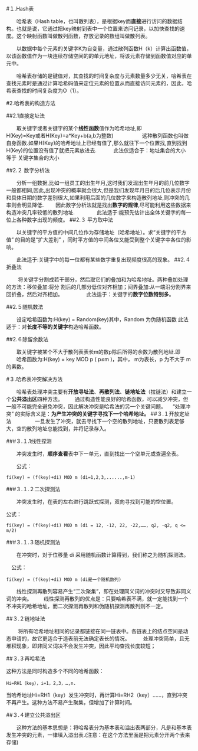 #１.Hash表

　　哈希表（Hash table，也叫散列表），是根据key而**直接**进行访问的数据结构。也就是说，它通过把key映射到表中一个位置来访问记录，以加快查找的速度。这个映射函数叫做散列函数，存放记录的数组叫做散列表。

　　以数据中每个元素的关键字K为自变量，通过散列函数H（k）计算出函数值，以该函数值作为一块连续存储空间的的单元地址，将该元素存储到函数值对应的单元中。

　　哈希表存储的是键值对，其查找的时间复杂度与元素数量多少无关，哈希表在查找元素时是通过计算哈希码值来定位元素的位置从而直接访问元素的，因此，哈希表查找的时间复杂度为O（1）。

#2.哈希表的构造方法

##2.1直接定址法

　　取关键字或者关键字的某个**线性函数**值作为哈希地址,即　
　　
　　H(Key)=Key或者H(Key)=a*Key+b(a,b为整数)　
　　
　　这种散列函数也叫做自身函数.如果H(Key)的哈希地址上已经有值了,那么就往下一个位置找,直到找到H(Key)的位置没有值了就把元素放进去.　
　　此法仅适合于：地址集合的大小 等于 关键字集合的大小

##2.２  数字分析法

　　分析一组数据,比如一组员工的出生年月,这时我们发现出生年月的前几位数字一般都相同,因此,出现冲突的概率就会很大,但是我们发现年月日的后几位表示月份和具体日期的数字差别很大,如果利用后面的几位数字来构造散列地址,则冲突的几率则会明显降低.
　　因此数字分析法就是找出**数字的规律**,尽可能利用这些数据来构造冲突几率较低的散列地址.　　
　　此法适于:能预先估计出全体关键字的每一位上各种数字出现的频度。
##2.３ 平方取中法　

　　以关键字的平方值的中间几位作为存储地址（哈希地址）。求“关键字的平方值” 的目的是“扩大差别” ，同时平方值的中间各位又能受到整个关键字中各位的影响。　

　　此法适于:关键字中的每一位都有某些数字重复出现频度很高的现象。
##2.４ 折叠法　

　　 将关键字分割成若干部分，然后取它们的叠加和为哈希地址。两种叠加处理的方法：移位叠加:将分                割后的几部分低位对齐相加；间界叠加:从一端沿分割界来回折叠，然后对齐相加。
　　 
　　此法适于：关键字的**数字位数特别多**。　

##2.５随机数法

　　设定哈希函数为:H(key) = Random(key)其中，Random 为伪随机函数
       此法适于：对**长度不等的关键字**构造哈希函数。

##2.６除留余数法

　　取关键字被某个不大于散列表表长m的数p除后所得的余数为散列地址.即
　　哈希函数为:H(key) = key MOD p   ( p≤m )，其中， m为表长，p 为不大于 m 的素数。

#３.哈希表冲突解决方法

　　哈希表处理冲突主要有**开放寻址法**、**再散列法**、**链地址法**（拉链法）和建立一个**公共溢出区**四种方法。
　　通过构造性能良好的哈希函数，可以减少冲突，但一般不可能完全避免冲突，因此解决冲突是哈希法的另一个关键问题。
　“处理冲突” 的实际含义是：**为产生冲突的关键字寻找下一个哈希地址。**
##３.１开放定址法
　　
　　一旦发生了冲突，就去寻找下一个空的散列地址，只要散列表足够大，空的散列地址总能找到，并将记录存入。

###３.１.1线性探测

　　冲突发生时，**顺序查看**表中下一单元，直到找出一个空单元或查遍全表。

　　公式：
　　

```
fi(key) = (f(key)+di) MOD m (di=1,2,3,......,m-1)
```

###３.１.２二次探测法

　　冲突发生时，在表的左右进行跳跃式探测，双向寻找到可能的空位置。

公式：

```
fi(key) = (f(key)+di) MOD m (di = 12, -12, 22, -22,……, q2, -q2, q <= m/2)
```
###３.１.３随机探测法

　　在冲突时，对于位移量 di 采用随机函数计算得到，我们称之为随机探测法。

　公式：
　

```
fi(key) = (f(key)+di) MOD m (di是一个随机数列)
```

　　线性探测再散列容易产生“二次聚集”，即在处理同义词的冲突时又导致非同义词的冲突。
　　线性探测再散列的优点是：只要哈希表不满，就一定能找到一个不冲突的哈希地址，而二次探测再散列和伪随机探测再散列则不一定。

##３.２链地址法

　　 将所有哈希地址相同的记录都链接在同一链表中。各链表上的结点空间是动态申请的，故它更适合于造表前无法确定表长的情况。
　　 处理冲突简单，且无堆积现象，即非同义词决不会发生冲突，因此平均查找长度较短；

##３.３再哈希法

这种方法是同时构造多个不同的哈希函数：

    Hi=RH1（key），i=1，2,3，…,n.

   当哈希地址Hi=RH1（key）发生冲突时，再计算Hi=RH2（key）……，直到冲突不再产生。这种方法不易产生聚集，但增加了计算时间。

##３.４建立公共溢出区

　　这种方法的基本思想是：将哈希表分为基本表和溢出表两部分，凡是和基本表发生冲突的元素，一律填入溢出表.(注意：在这个方法里面是把元素分开两个表来存储)


